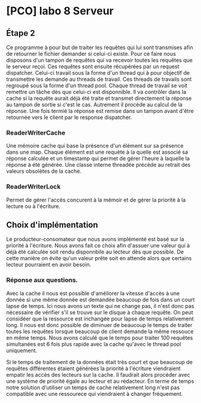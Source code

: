 # [PCO] labo 8 Serveur
## Étape 2
Ce programme à pour but de traiter les requêtes qui lui sont transmises afin de retourner le fichier demander si celui-ci existe.
Pour ce faire nous disposons d'un tampon de requêtes qui va recevoir toutes les requêtes que le serveur reçoi. Ces requêtes sont ensuite récupérées par un request dispatcher. 
Celui-ci travail sous la forme d'un thread qui à pour objectif de transmettre les demande au threads de travail. Ces threads de travails sont regroupé sous la forme d'un thread pool.
Chaque thread de travail se voit remettre un tâche dès que celui-ci est disponnible. 
Il va contrôler dans la cache si la requête aurait déjà été traite et transmet directement la réponse au tampon de sortie si c'est le cas. Autrement il procède au calcul de la réponse.
Une fois termié la réponse est remise dans un tampon avant d'être retournée vers le client par le response dispatcher.

### ReaderWriterCache
Une mémoire cache qui base la présence d'un élément sur sa présence dans une map. Chaque élément est une requête à la quelle est associé sa réponse calculée et un timestamp qui permet de gérer l'heure à laquelle la réponse à été générée. Une classe interne threadée précède au retrait des valeurs obsolètes de la cache.

### ReaderWriterLock
Permet de gérer l'accès concurent à la mémoir et de gérer la priorité à la lecture ou à l'écriture.

## Choix d'implémentation
Le producteur-consomateur que nous avons implémenté est basé sur la priorité à l'écriture. Nous avons fait ce choix afin d'assuer une valeur qui à déjà été calculée soit rendu disponnbile au lecteur dès que possible. De cette manière on évite qu'un valeur prête soit en attende alors que certains lecteur pourraient en avoir besoin.


### Réponse aux questions.
Avec la cache il nous est possible d'améliorer la vitesse d'accès à une donnée si une même donnée est demandée beaucoup de fois dans un court lapse de temps. Ici nous avons un texte qui ne change pas, il n'est donc pas nécessaire de vérifier s'il se trouve sur le disque à chaque requête. On peut considéer que la ressource est inchangée pour lapse de temps relativement long. Il nous est donc possible de diminuer de beaucoup le temps de traiter toutes les requêtes lorsque beaucoup de client demande la même ressouce en même temps.
Nous avons calculé que le temps pour traiter 100 requêtes simultanées est 6 fois plus rapide avec la cache qu'avec le thread pool uniquement.

Si le temps de traitement de la données était très court et que beaucoup de requêtes différentes étaient générées la priorité à l'écriture viendraient empatir les accès des lecteurs sur la cache. Il faudrait alors procéder avec une système de priorité égale au lecteur et au rédacteur.
En terme de temps notre solution d'utiliser un temps de cache relativement long n'est pas compatible avec une ressourece qui viendraient à changer fréquement.

